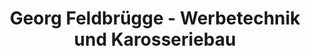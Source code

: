 ---
title: "Georg Feldbrügge - Werbetechnik und Karosseriebau"
url: /duelmen/georg-feldbruegge-werbetechnik-und-karosseriebau/
shop: Autowerkstatt
---